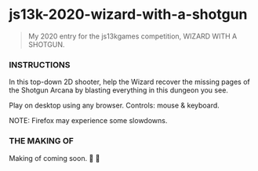 # js13k-2020-wizard-with-a-shotgun

> My 2020 entry for the js13kgames competition, WIZARD WITH A SHOTGUN.

### INSTRUCTIONS

In this top-down 2D shooter, help the Wizard recover the missing pages of the Shotgun Arcana by blasting everything in this dungeon you see.

Play on desktop using any browser. Controls: mouse & keyboard.

NOTE: Firefox may experience some slowdowns.

### THE MAKING OF

Making of coming soon. :construction: :pencil:
